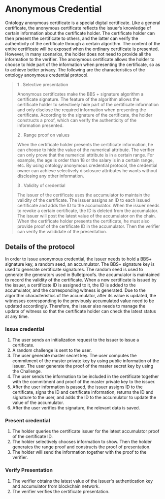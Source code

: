 # Anonymous Credential

Ontology anonymous certificate is a special digital certificate. Like a general certificate, the anonymous certificate reflects the issuer’s knowledge of certain information about the certificate holder. The certificate holder can then present the certificate to others, and the latter can verify the authenticity of the certificate through a certain algorithm. The content of the entire certificate will be exposed when the ordinary certificate is presented. However, in many scenarios, the holder does not need to provide all the information to the verifier. The anonymous certificate allows the holder to choose to hide part of the information when presenting the certificate, so as to achieve better privacy. The following are the characteristics of the ontology anonymous credential protocol.

> 1 . Selective presentation
>
> Anonymous certificates make the BBS + signature algorithm a certificate signature. The feature of the algorithm allows the certificate holder to selectively hide part of the certificate information and only disclose the required information when presenting the certificate. According to the signature of the certificate, the holder constructs a proof, which can verify the authenticity of the information presented.
> 
> 2 . Range proof on values 
> 
> When the certificate holder presents the certificate information, he can choose to hide the value of the numerical attribute. The verifier can only prove that the numerical attribute is in a certain range. For example, the age is order than 18 or the salary is in a certain range, etc. By using ontology anonymous credential protocol, the credential owner can achieve selectively disclosure attributes he wants without disclosing any other information. 
>  
> 3 . Validity of credential 
> 
> The issuer of the certificate uses the accumulator to maintain the validity of the certificate. The issuer assigns an ID to each issued certificate and adds the ID to the accumulator. When the issuer needs to revoke a certain certificate, the ID is deleted from the accumulator. The issuer will post the latest value of the accumulator on the chain. When the certificate holder presents the certificate, he must also provide proof of the certificate ID in the accumulator. Then the verifier can verify the valididate of the presentation.  

## Details of the protocol
In order to issue anonymous credential, the issuer needs to hold a BBS+ signature key, a random seed, an accumulator.  The BBS+ signature key is used to generate certificate signatures. The random seed is used to generate the generators used in Bulletproofs. the accumulator is maintained to record the validity of the certificate. When a new certificate is issued by the issuer, a certificate ID is assigned to it, the ID is added to the accumulator, and the corresponding witness is generated. Due to the algorithm characteristics of the accumulator, after its value is updated, the witnesses corresponding to the previously accumulated value need to be updated accordingly. Therefore, the issuer also needs to manage the update of witness so that the certificate holder can check the latest status at any time. 
### Issue credential
1. The user sends an initialization request to the issuer to issue a certificate.
2. A random challenge is sent to the user.
3. The user generate master secret key. The user computes the commitment of the master private key by using public information of the issuer. The user generate the proof of the master secret key by using the Challenge.
4. The user sends the information to be included in the certificate together with the commitment and proof of the master private key to the issuer.
5. After the user information is passed, the issuer assigns ID to the certificate, signs the ID and certificate information, returns the ID and signature to the user, and adds the ID to the accumulator to update the value of the accumulator.
6. After the user verifies the signature, the relevant data is saved.

### Present credential
1. The holder queries the certificate issuer for the latest accumulator proof of the certificate ID.
2. The holder selectively chooses information to show. Then the holder generates the range proof and constructs the proof of presentation.
3. The holder will send the information together with the proof to the verifier.

### Verify Presentation
1. The verifier obtains the latest value of the issuer's authentication key and accumulator from blockchain network.
2. The verifier verifies the certificate presentation.







